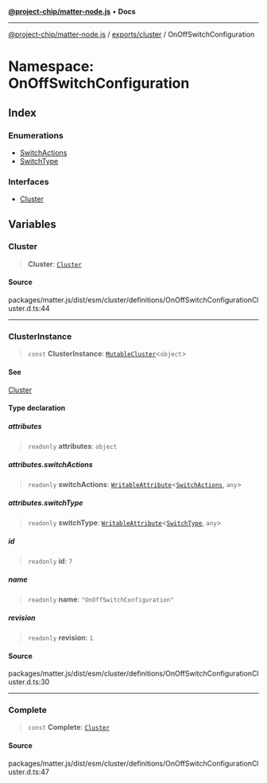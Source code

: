 [**@project-chip/matter-node.js**](../../../../README.md) • **Docs**

***

[@project-chip/matter-node.js](../../../../modules.md) / [exports/cluster](../../README.md) / OnOffSwitchConfiguration

# Namespace: OnOffSwitchConfiguration

## Index

### Enumerations

- [SwitchActions](enumerations/SwitchActions.md)
- [SwitchType](enumerations/SwitchType.md)

### Interfaces

- [Cluster](interfaces/Cluster.md)

## Variables

### Cluster

> **Cluster**: [`Cluster`](interfaces/Cluster.md)

#### Source

packages/matter.js/dist/esm/cluster/definitions/OnOffSwitchConfigurationCluster.d.ts:44

***

### ClusterInstance

> `const` **ClusterInstance**: [`MutableCluster`](../../interfaces/MutableCluster.md)\<`object`\>

#### See

[Cluster](README.md#cluster)

#### Type declaration

##### attributes

> `readonly` **attributes**: `object`

##### attributes.switchActions

> `readonly` **switchActions**: [`WritableAttribute`](../../interfaces/WritableAttribute.md)\<[`SwitchActions`](enumerations/SwitchActions.md), `any`\>

##### attributes.switchType

> `readonly` **switchType**: [`WritableAttribute`](../../interfaces/WritableAttribute.md)\<[`SwitchType`](enumerations/SwitchType.md), `any`\>

##### id

> `readonly` **id**: `7`

##### name

> `readonly` **name**: `"OnOffSwitchConfiguration"`

##### revision

> `readonly` **revision**: `1`

#### Source

packages/matter.js/dist/esm/cluster/definitions/OnOffSwitchConfigurationCluster.d.ts:30

***

### Complete

> `const` **Complete**: [`Cluster`](interfaces/Cluster.md)

#### Source

packages/matter.js/dist/esm/cluster/definitions/OnOffSwitchConfigurationCluster.d.ts:47
